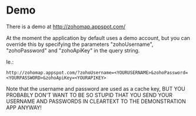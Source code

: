 # Demo #

There is a demo at http://zohomap.appspot.com/

At the moment the application by default uses a demo account, but you can override this by specifying the parameters "zohoUsername", "zohoPassword" and "zohoApiKey" in the query string.


Ie.:

```
http://zohomap.appspot.com/?zohoUsername=<YOURUSERNAME>&zohoPassword=<YOURPASSWORD>&zohoApiKey=<YOURAPIKEY>
```

Note that the username and password are used as a cache key, BUT YOU PROBABLY DON'T WANT TO BE SO STUPID THAT YOU SEND YOUR USERNAME AND PASSWORDS IN CLEARTEXT TO THE DEMONSTRATION APP ANYWAY!
